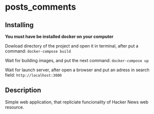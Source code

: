 # posts_comments
## Installing
**You must have be installed docker on your computer**

Dowload directory of the project and open it in terminal, after put a command:
`docker-compose build`

Wait for building images, and put the next command:
`docker-compose up`

Wait for launch server, after open a browser and put an adress in search field:
`http://localhost:3000`

## Description
Simple web application, that repliciate funcionality of Hacker News web resource.
